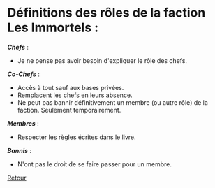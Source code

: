 # Définitions des rôles de la faction **Les Immortels** :

_**Chefs**_ :
- Je ne pense pas avoir besoin d'expliquer le rôle des chefs.

_**Co-Chefs**_ :
- Accès à tout sauf aux bases privées.
- Remplacent les chefs en leurs absence.
- Ne peut pas bannir définitivement un membre (ou autre rôle) de la faction. Seulement temporairement.

_**Membres**_ :
- Respecter les règles écrites dans le livre.

_**Bannis**_ :
- N'ont pas le droit de se faire passer pour un membre.

[Retour](./README.md)
